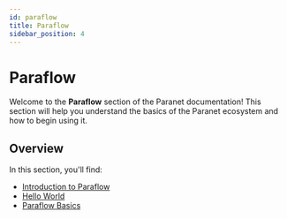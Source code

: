 ```yaml
---
id: paraflow
title: Paraflow
sidebar_position: 4
---
```


# Paraflow

Welcome to the **Paraflow** section of the Paranet documentation! This section will help you understand the basics of the Paranet ecosystem and how to begin using it.

## Overview

In this section, you'll find:

- [Introduction to Paraflow](/paraflow/introduction)
- [Hello World](/paraflow/hello-world)
- [Paraflow Basics](/paraflow/language-basics)